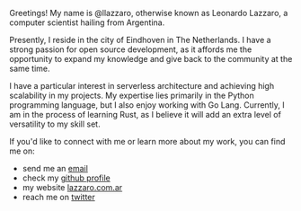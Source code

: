 
Greetings! My name is @llazzaro, otherwise known as Leonardo Lazzaro, a computer scientist hailing from Argentina.

Presently, I reside in the city of Eindhoven in The Netherlands. I have a strong passion for open source development, as it affords me the opportunity to expand my knowledge and give back to the community at the same time.

I have a particular interest in serverless architecture and achieving high scalability in my projects. My expertise lies primarily in the Python programming language, but I also enjoy working with Go Lang. Currently, I am in the process of learning Rust, as I believe it will add an extra level of versatility to my skill set.

If you'd like to connect with me or learn more about my work, you can find me on:


* send me an [email](mailto:llazzaro@dc.uba.ar)
* check my [github profile](https://github.com/llazzaro)
* my website [lazzaro.com.ar](https://www.lazzaro.com.ar)
* reach me on [twitter](https://twitter.com/llazzaro)
